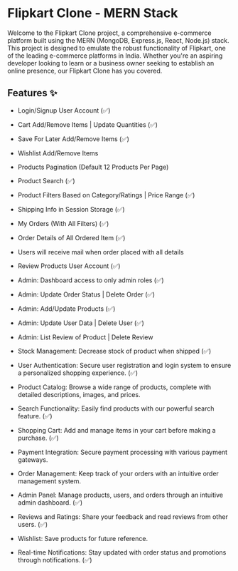 # Flipkart Clone - MERN Stack
Welcome to the Flipkart Clone project, a comprehensive e-commerce platform built using the MERN (MongoDB, Express.js, React, Node.js) stack. This project is designed to emulate the robust functionality of Flipkart, one of the leading e-commerce platforms in India. Whether you're an aspiring developer looking to learn or a business owner seeking to establish an online presence, our Flipkart Clone has you covered.

## Features ✨
- Login/Signup User Account (✅)
- Cart Add/Remove Items | Update Quantities (✅)
- Save For Later Add/Remove Items (✅)
- Wishlist Add/Remove Items
- Products Pagination (Default 12 Products Per Page)
- Product Search (✅)
- Product Filters Based on Category/Ratings | Price Range (✅)
- Shipping Info in Session Storage (✅)
- My Orders (With All Filters) (✅)
- Order Details of All Ordered Item (✅)
- Users will receive mail when order placed with all details
- Review Products User Account (✅)
- Admin: Dashboard access to only admin roles (✅)
- Admin: Update Order Status | Delete Order (✅)
- Admin: Add/Update Products (✅)
- Admin: Update User Data | Delete User (✅)
- Admin: List Review of Product | Delete Review
- Stock Management: Decrease stock of product when shipped (✅)

- User Authentication:      Secure user registration and login system to ensure a personalized shopping experience. (✅)
- Product Catalog:          Browse a wide range of products, complete with detailed descriptions, images, and prices.
- Search Functionality:     Easily find products with our powerful search feature. (✅)
- Shopping Cart:            Add and manage items in your cart before making a purchase. (✅)
- Payment Integration:      Secure payment processing with various payment gateways.
- Order Management:         Keep track of your orders with an intuitive order management system.
- Admin Panel:              Manage products, users, and orders through an intuitive admin dashboard. (✅)
- Reviews and Ratings:      Share your feedback and read reviews from other users. (✅)
- Wishlist:                 Save products for future reference.
- Real-time Notifications:  Stay updated with order status and promotions through notifications. (✅)